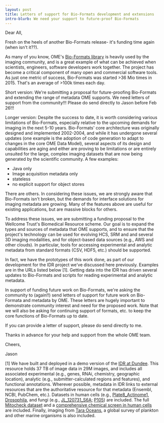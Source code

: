 ```yaml
---
layout: post
title: Letters of support for Bio-Formats development and extensions
intro-blurb: We need your support to future-proof Bio-Formats
---
```

Dear All,

Fresh on the heels of another Bio-Formats release- it's funding time again (when isn't it??).

As many of you know, OME's [Bio-Formats library](http://www.openmicroscopy.org/site/products/bio-formats) is heavily used by the imaging community, and is a great example of what can be achieved when scientists, engineers, software developers work together. The project has become a critical component of many open and commercial software tools. As just one metric of success, Bio-Formats was started >36 Mio times in 2015. That's an average of >100k times each day.

Short version: We're submitting a proposal for future-proofing Bio-Formats and extending the range of metadata OME supports. We need letters of support from the community!!! Please do send directly to Jason before Feb 26!!!

Longer version: Despite the success to date, it is worth considering various limitations of Bio-Formats, especially relative to the upcoming demands for imaging in the next 5-10 years. Bio-Formats' core architecture was originally designed and implemented 2002-2004, and while it has undergone several updates (one example is the adoption of code generation to adapt to changes in the core OME Data Model), several aspects of its design and capabilities are aging and either are proving to be limitations or are entirely unsuited for the large, complex imaging datasets that are now being generated by the scientific community. A few examples:

- Java only
- Image acquisition metadata only
- stateless
- no explicit support for object stores

There are others. In considering these issues, we are strongly aware that Bio-Formats isn't broken, but the demands for interface solutions for imaging metadata are growing. Many of the features above are useful for existing applications, but are massive blocks for others.

To address these issues, we are submitting a funding proposal to the Wellcome Trust's Biomedical Resource scheme.  Our goal is to expand the types and sources of metadata that OME supports, and to ensure that the project's technology can be used for evolving HCS, SRM and and several 3D imaging modalities, and for object-based data sources (e.g., AWS and other clouds). In particular, tools for accessing experimental and analytic metadata from standard formats (CSV, HDF5, etc.) should be supported.

In fact, we have the prototypes of this work done, as part of our development for the IDR project we've discussed here previously. Examples are in the URLs listed below [1]. Getting data into the IDR  has driven several updates to  Bio-Formats and scripts for reading experimental and analytic metadata.

In support of funding future work on Bio-Formats, we're asking the community to (again!!) send letters of support for future work on Bio-Formata and metadata by OME. These letters are hugely important to demonstrate community interest and need for the proposed work. Note that we will also be asking for continuing support of formats, etc. to keep the core functions of Bio-Formats up to date.

If you can provide a letter of support, please do send directly to me.

Thanks in advance for your help and support from the whole OME team.

Cheers,

Jason

[1] We have built and deployed in a demo version of the [IDR at Dundee](http://idr-demo.openmicroscopy.org/). This resource holds 37 TB of image data in 29M images, and includes all associated experimental (e.g., genes, RNAi, chemistry, geographic location), analytic (e.g., submitter-calculated regions and features), and functional annotations. Wherever possible, metadata in IDR links to external resources that are the authoritative resource for that metadata (Ensembl, NCBI, PubChem, etc.). Datasets in human cells (e.g., [Plate8_Actinome1](http://goo.gl/1zoIIk), [Drosophila](http://goo.gl/jPfM3j), and fungi (e.g., [JL_120731_S6A](http://goo.gl/yFPQCw); [P105](http://goo.gl/n3ix5v)) are included. The full [Mitocheck dataset](http://goo.gl/2FfBwd) and a [comprehensive chemical screen in human cells](http://goo.gl/BlFjQS) are included. Finally, imaging from [Tara Oceans](http://goo.gl/2UWWnj), a global survey of plankton and other marine organisms is also included.

